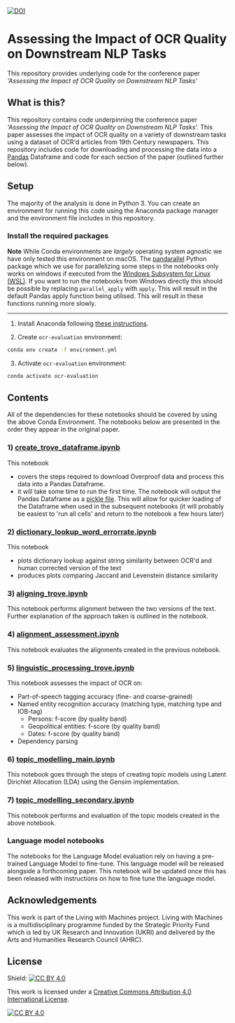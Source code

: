 [![DOI](https://zenodo.org/badge/216628396.svg)](https://zenodo.org/badge/latestdoi/216628396)

# Assessing the Impact of OCR Quality on Downstream NLP Tasks 

This repository provides underlying code for the conference paper *'Assessing the Impact of OCR Quality on Downstream NLP Tasks'*

## What is this?
This repository contains code underpinning the conference paper *'Assessing the Impact of OCR Quality on Downstream NLP Tasks'.* This paper assesses the impact of OCR quality on a variety of downstream tasks using a dataset of OCR'd articles from 19th Century newspapers. This repository includes code for downloading and processing the data into a [Pandas](https://pandas.pydata.org/) Dataframe and code for each section of the paper (outlined further below). 

## Setup 
The majority of the analysis is done in Python 3. You can create an environment for running this code using the Anaconda package manager and the environment file includes in this repository. 

### Install the required packages


**Note** While Conda environments are *largely* operating system agnostic we have only tested this environment on macOS. The [pandarallel](https://github.com/nalepae/pandarallel) Python package which we use for parallelizing some steps in the notebooks only works on windows if executed from the [Windows Subsystem for Linux (WSL)](https://docs.microsoft.com/en-us/windows/wsl/install-win10). If you want to run the notebooks from Windows directly this should be possible by replacing ```parallel_apply``` with ```apply```. This will result in the default Pandas apply function being utilised. This will result in these functions running more slowly. 

---

1. Install Anaconda following [these instructions](https://docs.anaconda.com/anaconda/install/).

2. Create `ocr-evaluation` environment:

```bash
conda env create -f environment.yml
```

3. Activate `ocr-evaluation` environment:

```bash
conda activate ocr-evaluation
```


## Contents

All of the dependencies for these notebooks should be covered by using the above Conda Environment. The notebooks below are presented in the order they appear in the original paper.

### 1) [create_trove_dataframe.ipynb](create_trove_dataframe.ipynb)

This notebook
- covers the steps required to download Overproof data and process this data into a Pandas Dataframe. 
- it will take some time to run the first time. The notebook will output the Pandas Dataframe as a [pickle file](https://pandas.pydata.org/pandas-docs/stable/reference/api/pandas.DataFrame.to_pickle.html). This will allow for quicker loading of the Dataframe when used in the subsequent notebooks (it will probably be easiest to 'run all cells' and return to the notebook a few hours later)

### 2) [dictionary_lookup_word_errorrate.ipynb](dictionary_lookup_word_errorrate.ipynb) 

This notebook 
- plots dictionary lookup against string similarity between OCR'd and human corrected version of the text
- produces plots comparing Jaccard and Levenstein distance similarity

### 3) [aligning_trove.ipynb](aligning_trove.ipynb)

This notebook performs alignment between the two versions of the text. Further explanation of the approach taken is outlined in the notebook. 

### 4) [alignment_assessment.ipynb](alignment_assessment.ipynb)

This notebook evaluates the alignments created in the previous notebook. 

### 5) [linguistic_processing_trove.ipynb](linguistic_processing_trove.ipynb)

This notebook assesses the impact of OCR on:

- Part-of-speech tagging accuracy (fine- and coarse-grained)
- Named entity recognition accuracy (matching type, matching type and IOB-tag)
    - Persons: f-score (by quality band)
    - Geopolitical entities: f-score (by quality band)
    - Dates: f-score (by quality band)
- Dependency parsing

### 6) [topic_modelling_main.ipynb](topic_modelling_main.ipynb) 

This notebook goes through the steps of creating topic models using Latent  Dirichlet  Allocation (LDA) using the Gensim implementation. 

### 7) [topic_modelling_secondary.ipynb](topic_modelling_secondary.ipynb) 

This notebook performs and evaluation of the topic models created in the above notebook. 

### Language model notebooks 

The notebooks for the Language Model evaluation rely on having a pre-trained Language Model to fine-tune. This language model will be released alongside a forthcoming paper. This notebook will be updated once this has been released with instructions on how to fine tune the language model. 

## Acknowledgements

This work is part of the Living with Machines project. Living with Machines is a multidisciplinary programme funded by the Strategic Priority Fund which is led by UK Research and Innovation (UKRI) and delivered by the Arts and Humanities Research Council (AHRC). 


## License

Shield: [![CC BY 4.0][cc-by-shield]][cc-by]

This work is licensed under a [Creative Commons Attribution 4.0 International
License][cc-by].

[![CC BY 4.0][cc-by-image]][cc-by]

[cc-by]: http://creativecommons.org/licenses/by/4.0/
[cc-by-image]: https://i.creativecommons.org/l/by/4.0/88x31.png
[cc-by-shield]: https://img.shields.io/badge/License-CC%20BY%204.0-lightgrey.svg
